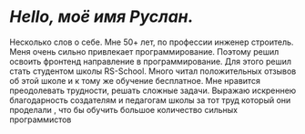 # ***Hello, моё имя Руслан.*** 
Несколько слов о себе. Мне 50+ лет, по профессии инженер строитель. Меня очень сильно привлекает программирование. Поэтому решил освоить фронтенд направление в программирование. Для этого решил стать студентом школы RS-School. Много читал положительных отзывов об этой школе и к тому же обучение бесплатное. Мне нравится преодолевать трудности, решать сложные задачи. Выражаю искреннею благодарность создателям и педагогам школы за тот труд который они проделали , что бы обучить большое количество сильных программистов
